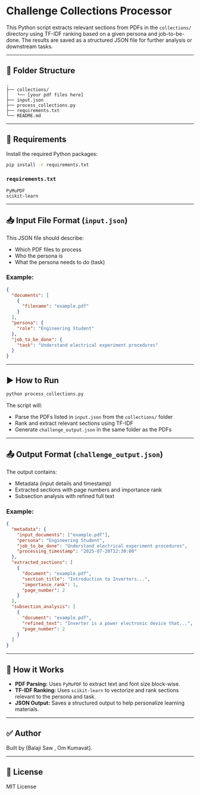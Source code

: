 # Challenge Collections Processor

This Python script extracts relevant sections from PDFs in the `collections/` directory using TF-IDF ranking based on a given persona and job-to-be-done. The results are saved as a structured JSON file for further analysis or downstream tasks.

---

## 📂 Folder Structure

```
.
├── collections/
│   └── [your pdf files here]
├── input.json
├── process_collections.py
├── requirements.txt
└── README.md
```

---

## 🔧 Requirements

Install the required Python packages:

```bash
pip install -r requirements.txt
```

### `requirements.txt`

```
PyMuPDF
scikit-learn
```

---

## 📥 Input File Format (`input.json`)

This JSON file should describe:
- Which PDF files to process
- Who the persona is
- What the persona needs to do (task)

### Example:

```json
{
  "documents": [
    {
      "filename": "example.pdf"
    }
  ],
  "persona": {
    "role": "Engineering Student"
  },
  "job_to_be_done": {
    "task": "Understand electrical experiment procedures"
  }
}
```

---

## ▶️ How to Run

```bash
python process_collections.py
```

The script will:
- Parse the PDFs listed in `input.json` from the `collections/` folder
- Rank and extract relevant sections using TF-IDF
- Generate `challenge_output.json` in the same folder as the PDFs

---

## 📤 Output Format (`challenge_output.json`)

The output contains:
- Metadata (input details and timestamp)
- Extracted sections with page numbers and importance rank
- Subsection analysis with refined full text

### Example:

```json
{
  "metadata": {
    "input_documents": ["example.pdf"],
    "persona": "Engineering Student",
    "job_to_be_done": "Understand electrical experiment procedures",
    "processing_timestamp": "2025-07-28T12:30:00"
  },
  "extracted_sections": [
    {
      "document": "example.pdf",
      "section_title": "Introduction to Inverters...",
      "importance_rank": 1,
      "page_number": 2
    }
  ],
  "subsection_analysis": [
    {
      "document": "example.pdf",
      "refined_text": "Inverter is a power electronic device that...",
      "page_number": 2
    }
  ]
}
```

---

## 🧠 How it Works

- **PDF Parsing:** Uses `PyMuPDF` to extract text and font size block-wise.
- **TF-IDF Ranking:** Uses `scikit-learn` to vectorize and rank sections relevant to the persona and task.
- **JSON Output:** Saves a structured output to help personalize learning materials.

---

## ✅ Author

Built by [Balaji Saw , Om Kumavat].

---

## 📄 License

MIT License

